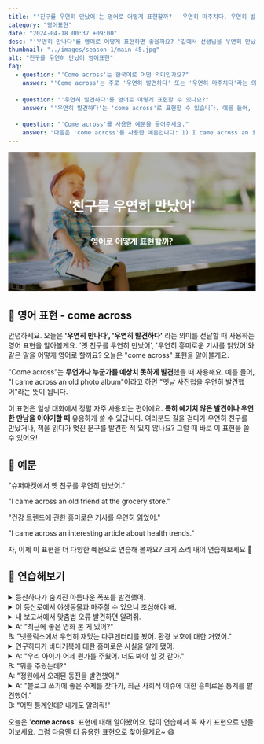 ```yaml
---
title: "'친구를 우연히 만났어'는 영어로 어떻게 표현할까? - 우연히 마주치다, 우연히 발견하다"
category: "영어표현"
date: "2024-04-18 00:37 +09:00"
desc: "'우연히 만나다'를 영어로 어떻게 표현하면 좋을까요? '길에서 선생님을 우연히 만났어', '카페에서 옛 동료를 우연히 마주쳤어' 등을 영어로 표현하는 법을 배워봅시다. 다양한 예문을 통해서 연습하고 본인의 표현으로 만들어 보세요."
thumbnail: "../images/season-1/main-45.jpg"
alt: "친구를 우연히 만났어 영어표현"
faq:
  - question: "'Come across'는 한국어로 어떤 의미인가요?"
    answer: "'Come across'는 주로 '우연히 발견하다' 또는 '우연히 마주치다'라는 의미로 사용됩니다. 예상치 못하게 무언가나 누군가를 발견했을 때 이 표현을 씁니다. 예를들어 'I came across an old book'는 오래된 책을 우연히 발견했다는 의미입니다."

  - question: "'우연히 발견하다'를 영어로 어떻게 표현할 수 있나요?"
    answer: "'우연히 발견하다'는 'come across'로 표현할 수 있습니다. 예를 들어, '오래된 사진을 우연히 발견했어'는 'I came across an old photo'로 말할 수 있습니다."

  - question: "'Come across'를 사용한 예문을 들어주세요."
    answer: "다음은 'come across'를 사용한 예문입니다: 1) I came across an interesting article online. (온라인에서 흥미로운 기사를 우연히 발견했어요.) 2) We came across a cute little café while exploring the city. (도시를 구경하다가 귀여운 작은 카페를 우연히 발견했어요.)"
---
```


![우연히 만나다 영어표현](../images/season-1/main-45.jpg)

## 🌟 영어 표현 - come across

안녕하세요. 오늘은 **'우연히 만나다', '우연히 발견하다'** 라는 의미를 전달할 때 사용하는 영어 표현을 알아볼게요. '옛 친구를 우연히 만났어', '우연히 흥미로운 기사를 읽었어'와 같은 말을 어떻게 영어로 할까요? 오늘은 "come across" 표현을 알아볼게요.

"Come across"는 **무언가나 누군가를 예상치 못하게 발견**했을 때 사용해요. 예를 들어, "I came across an old photo album"이라고 하면 "옛날 사진첩을 우연히 발견했어"라는 뜻이 됩니다.

이 표현은 일상 대화에서 정말 자주 사용되는 편이에요. **특히 예기치 않은 발견이나 우연한 만남을 이야기할 때** 유용하게 쓸 수 있답니다. 여러분도 길을 걷다가 우연히 친구를 만났거나, 책을 읽다가 멋진 문구를 발견한 적 있지 않나요? 그럴 때 바로 이 표현을 쓸 수 있어요!

## 📖 예문

"슈퍼마켓에서 옛 친구를 우연히 만났어."

"I came across an old friend at the grocery store."

"건강 트렌드에 관한 흥미로운 기사를 우연히 읽었어."

"I came across an interesting article about health trends."

자, 이제 이 표현을 더 다양한 예문으로 연습해 볼까요? 크게 소리 내어 연습해보세요 🚀

## 💬 연습해보기

<details>
<summary>등산하다가 숨겨진 아름다운 폭포를 발견했어.</summary>
<span>While hiking, I came across a beautiful hidden waterfall.</span>
</details>

<details>
<summary>이 등산로에서 야생동물과 마주칠 수 있으니 조심해야 해.</summary>
<span>We might come across some wild animals on this hike, so let's stay alert.</span>
</details>

<details>
<summary>내 보고서에서 맞춤법 오류 발견하면 알려줘.</summary>
<span>If you come across any spelling mistakes in my report, please let me know.</span>
</details>

<details>
<summary>A: "최근에 좋은 영화 본 게 있어?"<br>B: "넷플릭스에서 우연히 재밌는 다큐멘터리를 봤어. 환경 보호에 대한 거였어."</summary>
<span>A: "Have you seen any good movies recently?"<br>B: "I came across a fun documentary on Netflix about environmental conservation."</span>
</details>

<details>
<summary>연구하다가 바다거북에 대한 흥미로운 사실을 알게 됐어.</summary>
<span>I came across an interesting fact about sea turtles while researching.</span>
</details>

<details>
<summary>A: "우리 아이가 어제 뭔가를 주웠어. 너도 봐야 할 것 같아."<br>B: "뭐를 주웠는데?"<br>A: "정원에서 오래된 동전을 발견했어."</summary>
<span>A: "Our kid picked something up yesterday. You should see it."<br>B: "What did him pick up?"<br>A: "He came across an old coin in the garden."</span>
</details>

<details>
<summary>A: "블로그 쓰기에 좋은 주제를 찾다가, 최근 사회적 이슈에 대한 흥미로운 통계를 발견했어."<br>B: "어떤 통계인데? 내게도 알려줘!"</summary>
<span>A: "While looking for good topics for my blog, I came across some fascinating statistics on a recent social issue."<br>B: "What statistics? Tell me about it!"</span>
</details>

오늘은 '**come across**' 표현에 대해 알아봤어요. 많이 연습해서 꼭 자기 표현으로 만들어보세요. 그럼 다음엔 더 유용한 표현으로 찾아올게요~ 😄
